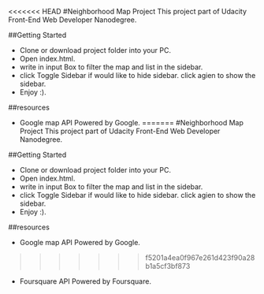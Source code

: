 <<<<<<< HEAD
#Neighborhood Map Project
This project part of Udacity Front-End Web Developer Nanodegree. 

##Getting Started
+ Clone or download project folder into your PC.
+ Open index.html.
+ write in input Box to filter the map and list in the sidebar.
+ click Toggle Sidebar if would like to hide sidebar. click agien to show the sidebar.
+ Enjoy :).

##resources
+ Google map API Powered by Google.
=======
#Neighborhood Map Project
This project part of Udacity Front-End Web Developer Nanodegree. 

##Getting Started
+ Clone or download project folder into your PC.
+ Open index.html.
+ write in input Box to filter the map and list in the sidebar.
+ click Toggle Sidebar if would like to hide sidebar. click agien to show the sidebar.
+ Enjoy :).

##resources
+ Google map API Powered by Google.
>>>>>>> f5201a4ea0f967e261d423f90a28b1a5cf3bf873
+ Foursquare API Powered by Foursquare.